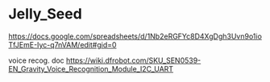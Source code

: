 # Jelly_Seed
https://docs.google.com/spreadsheets/d/1Nb2eRGFYc8D4XgDgh3Uvn9o1ioTfJEmE-Iyc-q7nVAM/edit#gid=0

voice recog. doc
https://wiki.dfrobot.com/SKU_SEN0539-EN_Gravity_Voice_Recognition_Module_I2C_UART
